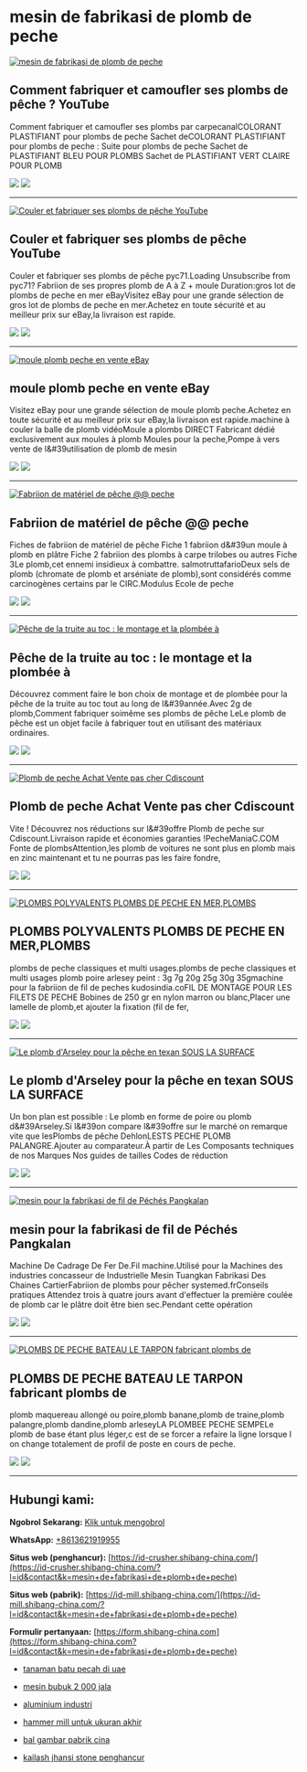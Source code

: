 # mesin de fabrikasi de plomb de peche

<a href="https://swt.shibang-china.com/?l=id&img&k=mesin+de+fabrikasi+de+plomb+de+peche" target="_blank">![mesin de fabrikasi de plomb de peche](http://static.shibang-china.com/all-800x300/156.jpg)</a>

## Comment fabriquer et camoufler ses plombs de pêche ? YouTube
Comment fabriquer et camoufler ses plombs par carpecanalCOLORANT PLASTIFIANT pour plombs de peche Sachet deCOLORANT PLASTIFIANT pour plombs de peche : Suite pour plombs de peche Sachet de PLASTIFIANT BLEU POUR PLOMBS Sachet de PLASTIFIANT VERT CLAIRE POUR PLOMB


<a href="https://whatsapp.shibangsoft.com/WhatsApp.php" target="_blank" title="WhatsApp">![](http://static.shibang-china.com/icon/whatsapp.png)</a> <a href="https://swt.shibang-china.com/?l=id&icon&k=mesin+de+fabrikasi+de+plomb+de+peche" target="_blank">![](http://static.shibang-china.com/icon/chat-id.png)</a>

---

<a href="https://swt.shibang-china.com/?l=id&img&k=mesin+de+fabrikasi+de+plomb+de+peche" target="_blank">![Couler et fabriquer ses plombs de pêche YouTube](http://static.shibang-china.com/all-800x300/1366.jpg)</a>

## Couler et fabriquer ses plombs de pêche YouTube
Couler et fabriquer ses plombs de pêche pyc71.Loading Unsubscribe from pyc71? Fabriion de ses propres plomb de A à Z + moule Duration:gros lot de plombs de peche en mer eBayVisitez eBay pour une grande sélection de gros lot de plombs de peche en mer.Achetez en toute sécurité et au meilleur prix sur eBay,la livraison est rapide.


<a href="https://whatsapp.shibangsoft.com/WhatsApp.php" target="_blank" title="WhatsApp">![](http://static.shibang-china.com/icon/whatsapp.png)</a> <a href="https://swt.shibang-china.com/?l=id&icon&k=mesin+de+fabrikasi+de+plomb+de+peche" target="_blank">![](http://static.shibang-china.com/icon/chat-id.png)</a>

---

<a href="https://swt.shibang-china.com/?l=id&img&k=mesin+de+fabrikasi+de+plomb+de+peche" target="_blank">![moule plomb peche en vente eBay](http://static.shibang-china.com/all-800x300/615.jpg)</a>

## moule plomb peche en vente eBay
Visitez eBay pour une grande sélection de moule plomb peche.Achetez en toute sécurité et au meilleur prix sur eBay,la livraison est rapide.machine à couler la balle de plomb vidéoMoule a plombs DIRECT Fabricant dédié exclusivement aux moules à plomb Moules pour la peche,Pompe à vers vente de l&#39utilisation de plomb de mesin


<a href="https://whatsapp.shibangsoft.com/WhatsApp.php" target="_blank" title="WhatsApp">![](http://static.shibang-china.com/icon/whatsapp.png)</a> <a href="https://swt.shibang-china.com/?l=id&icon&k=mesin+de+fabrikasi+de+plomb+de+peche" target="_blank">![](http://static.shibang-china.com/icon/chat-id.png)</a>

---

<a href="https://swt.shibang-china.com/?l=id&img&k=mesin+de+fabrikasi+de+plomb+de+peche" target="_blank">![Fabriion de matériel de pêche @@ peche](http://static.shibang-china.com/all-800x300/124.jpg)</a>

## Fabriion de matériel de pêche @@ peche
Fiches de fabriion de matériel de pêche Fiche 1 fabriion d&#39un moule à plomb en plâtre Fiche 2 fabriion des plombs à carpe trilobes ou autres Fiche 3Le plomb,cet ennemi insidieux à combattre. salmotruttafarioDeux sels de plomb (chromate de plomb et arséniate de plomb),sont considérés comme carcinogènes certains par le CIRC.Modulus Ecole de peche


<a href="https://whatsapp.shibangsoft.com/WhatsApp.php" target="_blank" title="WhatsApp">![](http://static.shibang-china.com/icon/whatsapp.png)</a> <a href="https://swt.shibang-china.com/?l=id&icon&k=mesin+de+fabrikasi+de+plomb+de+peche" target="_blank">![](http://static.shibang-china.com/icon/chat-id.png)</a>

---

<a href="https://swt.shibang-china.com/?l=id&img&k=mesin+de+fabrikasi+de+plomb+de+peche" target="_blank">![Pêche de la truite au toc : le montage et la plombée à](http://static.shibang-china.com/all-800x300/1511.jpg)</a>

## Pêche de la truite au toc : le montage et la plombée à
Découvrez comment faire le bon choix de montage et de plombée pour la pêche de la truite au toc tout au long de l&#39année.Avec 2g de plomb,Comment fabriquer soimême ses plombs de pêche LeLe plomb de pêche est un objet facile à fabriquer tout en utilisant des matériaux ordinaires.


<a href="https://whatsapp.shibangsoft.com/WhatsApp.php" target="_blank" title="WhatsApp">![](http://static.shibang-china.com/icon/whatsapp.png)</a> <a href="https://swt.shibang-china.com/?l=id&icon&k=mesin+de+fabrikasi+de+plomb+de+peche" target="_blank">![](http://static.shibang-china.com/icon/chat-id.png)</a>

---

<a href="https://swt.shibang-china.com/?l=id&img&k=mesin+de+fabrikasi+de+plomb+de+peche" target="_blank">![Plomb de peche Achat Vente pas cher Cdiscount](http://static.shibang-china.com/all-800x300/728.jpg)</a>

## Plomb de peche Achat Vente pas cher Cdiscount
Vite ! Découvrez nos réductions sur l&#39offre Plomb de peche sur Cdiscount.Livraison rapide et économies garanties !PecheManiaC.COM Fonte de plombsAttention,les plomb de voitures ne sont plus en plomb mais en zinc maintenant et tu ne pourras pas les faire fondre,


<a href="https://whatsapp.shibangsoft.com/WhatsApp.php" target="_blank" title="WhatsApp">![](http://static.shibang-china.com/icon/whatsapp.png)</a> <a href="https://swt.shibang-china.com/?l=id&icon&k=mesin+de+fabrikasi+de+plomb+de+peche" target="_blank">![](http://static.shibang-china.com/icon/chat-id.png)</a>

---

<a href="https://swt.shibang-china.com/?l=id&img&k=mesin+de+fabrikasi+de+plomb+de+peche" target="_blank">![PLOMBS POLYVALENTS PLOMBS DE PECHE EN MER,PLOMBS](http://static.shibang-china.com/all-800x300/330.jpg)</a>

## PLOMBS POLYVALENTS PLOMBS DE PECHE EN MER,PLOMBS
plombs de peche classiques et multi usages.plombs de peche classiques et multi usages plomb poire arlesey peint : 3g 7g 20g 25g 30g 35gmachine pour la fabriion de fil de peches kudosindia.coFIL DE MONTAGE POUR LES FILETS DE PECHE Bobines de 250 gr en nylon marron ou blanc,Placer une lamelle de plomb,et ajouter la fixation (fil de fer,


<a href="https://whatsapp.shibangsoft.com/WhatsApp.php" target="_blank" title="WhatsApp">![](http://static.shibang-china.com/icon/whatsapp.png)</a> <a href="https://swt.shibang-china.com/?l=id&icon&k=mesin+de+fabrikasi+de+plomb+de+peche" target="_blank">![](http://static.shibang-china.com/icon/chat-id.png)</a>

---

<a href="https://swt.shibang-china.com/?l=id&img&k=mesin+de+fabrikasi+de+plomb+de+peche" target="_blank">![Le plomb d'Arseley pour la pêche en texan SOUS LA SURFACE](http://static.shibang-china.com/all-800x300/1153.jpg)</a>

## Le plomb d'Arseley pour la pêche en texan SOUS LA SURFACE
Un bon plan est possible : Le plomb en forme de poire ou plomb d&#39Arseley.Si l&#39on compare l&#39offre sur le marché on remarque vite que lesPlombs de pêche DehlonLESTS PECHE PLOMB PALANGRE.Ajouter au comparateur.À partir de Les Composants techniques de nos Marques Nos guides de tailles Codes de réduction


<a href="https://whatsapp.shibangsoft.com/WhatsApp.php" target="_blank" title="WhatsApp">![](http://static.shibang-china.com/icon/whatsapp.png)</a> <a href="https://swt.shibang-china.com/?l=id&icon&k=mesin+de+fabrikasi+de+plomb+de+peche" target="_blank">![](http://static.shibang-china.com/icon/chat-id.png)</a>

---

<a href="https://swt.shibang-china.com/?l=id&img&k=mesin+de+fabrikasi+de+plomb+de+peche" target="_blank">![mesin pour la fabrikasi de fil de Péchés Pangkalan](http://static.shibang-china.com/all-800x300/1014.jpg)</a>

## mesin pour la fabrikasi de fil de Péchés Pangkalan
Machine De Cadrage De Fer De.Fil machine.Utilisé pour la Machines des industries concasseur de Industrielle Mesin Tuangkan Fabrikasi Des Chaines CartierFabriion de plombs pour pêcher systemed.frConseils pratiques Attendez trois à quatre jours avant d'effectuer la première coulée de plomb car le plâtre doit être bien sec.Pendant cette opération


<a href="https://whatsapp.shibangsoft.com/WhatsApp.php" target="_blank" title="WhatsApp">![](http://static.shibang-china.com/icon/whatsapp.png)</a> <a href="https://swt.shibang-china.com/?l=id&icon&k=mesin+de+fabrikasi+de+plomb+de+peche" target="_blank">![](http://static.shibang-china.com/icon/chat-id.png)</a>

---

<a href="https://swt.shibang-china.com/?l=id&img&k=mesin+de+fabrikasi+de+plomb+de+peche" target="_blank">![PLOMBS DE PECHE BATEAU LE TARPON fabricant plombs de](http://static.shibang-china.com/all-800x300/1094.jpg)</a>

## PLOMBS DE PECHE BATEAU LE TARPON fabricant plombs de
plomb maquereau allongé ou poire,plomb banane,plomb de traine,plomb palangre,plomb dandine,plomb arleseyLA PLOMBEE PECHE SEMPELe plomb de base étant plus léger,c est de se forcer a refaire la ligne lorsque l on change totalement de profil de poste en cours de peche.


<a href="https://whatsapp.shibangsoft.com/WhatsApp.php" target="_blank" title="WhatsApp">![](http://static.shibang-china.com/icon/whatsapp.png)</a> <a href="https://swt.shibang-china.com/?l=id&icon&k=mesin+de+fabrikasi+de+plomb+de+peche" target="_blank">![](http://static.shibang-china.com/icon/chat-id.png)</a>

---
## Hubungi kami:

**Ngobrol Sekarang:** [Klik untuk mengobrol](https://swt.shibang-china.com?l=id&contact&k=mesin+de+fabrikasi+de+plomb+de+peche)

**WhatsApp:**  [+8613621919955](https://whatsapp.shibangsoft.com/WhatsApp.php)

**Situs web (penghancur):** [https://id-crusher.shibang-china.com/](https://id-crusher.shibang-china.com/?l=id&contact&k=mesin+de+fabrikasi+de+plomb+de+peche)

**Situs web (pabrik):** [https://id-mill.shibang-china.com/](https://id-mill.shibang-china.com/?l=id&contact&k=mesin+de+fabrikasi+de+plomb+de+peche)

**Formulir pertanyaan:** [https://form.shibang-china.com](https://form.shibang-china.com?l=id&contact&k=mesin+de+fabrikasi+de+plomb+de+peche)

* [tanaman batu pecah di uae](../33/tanaman%20batu%20pecah%20di%20uae.md)

* [mesin bubuk 2 000 jala](../34/mesin%20bubuk%202%20000%20jala.md)

* [aluminium industri](../34/aluminium%20industri.md)

* [hammer mill untuk ukuran akhir](../33/hammer%20mill%20untuk%20ukuran%20akhir.md)

* [bal gambar pabrik cina](../39/bal%20gambar%20pabrik%20cina.md)

* [kailash jhansi stone penghancur](../31/kailash%20jhansi%20stone%20penghancur.md)